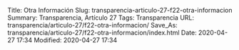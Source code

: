 Title: Otra Información
Slug: transparencia-articulo-27-f22-otra-informacion
Summary: Transparencia, Artículo 27
Tags: Transparencia
URL: transparencia/articulo-27/f22-otra-informacion/
Save_As: transparencia/articulo-27/f22-otra-informacion/index.html
Date: 2020-04-27 17:34
Modified: 2020-04-27 17:34


 



